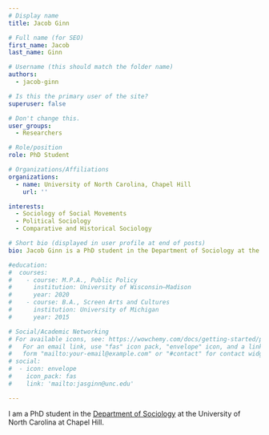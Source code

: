 ```yaml
---
# Display name
title: Jacob Ginn

# Full name (for SEO)
first_name: Jacob
last_name: Ginn

# Username (this should match the folder name)
authors:
  - jacob-ginn

# Is this the primary user of the site?
superuser: false

# Don't change this.
user_groups:
  - Researchers

# Role/position
role: PhD Student

# Organizations/Affiliations
organizations:
  - name: University of North Carolina, Chapel Hill
    url: ''

interests:
  - Sociology of Social Movements
  - Political Sociology
  - Comparative and Historical Sociology

# Short bio (displayed in user profile at end of posts)
bio: Jacob Ginn is a PhD student in the Department of Sociology at the University of North Carolina at Chapel Hill.

#education:
#  courses:
#    - course: M.P.A., Public Policy
#      institution: University of Wisconsin–Madison
#      year: 2020
#    - course: B.A., Screen Arts and Cultures
#      institution: University of Michigan
#      year: 2015

# Social/Academic Networking
# For available icons, see: https://wowchemy.com/docs/getting-started/page-builder/#icons
#   For an email link, use "fas" icon pack, "envelope" icon, and a link in the
#   form "mailto:your-email@example.com" or "#contact" for contact widget.
# social:
#  - icon: envelope
#    icon_pack: fas
#    link: 'mailto:jasginn@unc.edu'

---
```


I am a PhD student in the [Department of Sociology](https://sociology.unc.edu/) at the University of North Carolina at Chapel Hill.
